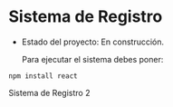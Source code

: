 <h1>Sistema de Registro</h1>

- Estado del proyecto: En construcción.

  Para ejecutar el sistema debes poner:
  
```npm install react```

Sistema de Registro 2
